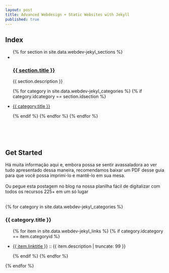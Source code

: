 ```yaml
---
layout: post
title: Advanced Webdesign + Static Websites with Jekyll
published: true
---
```


<h2>Index</h2>
<ul type="1">
    {% for section in site.data.webdev-jekyl_sections %}
        <li>
            <br>
            <h3><a href="#{{ section.idsection }}">{{ section.title }}</a></h3>
            <p>{{ section.description }}</p>
          	{% for category in site.data.webdev-jekyl_categories %}
              {% if category.idcategory == section.idsection %}
                <li>
                    <p>
                      <a href="{{ item.url }}" target="blank">{{ category.title }}</a>
                    </p>
                </li>
              {% endif %}
            {% endfor %}
        </li>
    {% endfor %}
</ul>
<br><br><br>
<h2>Get Started</h2>

Há muita informação aqui e, embora possa se sentir avassaladora ao ver tudo apresentado dessa maneira, recomendamos baixar um PDF desse guia para que você possa imprimi-lo e mantê-lo em sua mesa.
<br>
<br>
Ou pegue esta postagem no blog na nossa planilha fácil de digitalizar com todos os recursos 225+ em um só lugar
<br><br>

{% for category in site.data.webdev-jekyl_categories %}
  <a name="{{ category.idcategory }}"></a>
  <h3>{{ category.title }}</h3>
  <!--img src="{{ site.url }}/images/hello.svg" alt="sample image"-->
  <ul>
    {% for item in site.data.webdev-jekyl_links %}
      {% if category.idcategory == item.categoryid %}
        <li>
            <p>
              <a href="{{ item.url }}" target="blank">{{ item.linktitle }}</a>
               :: {{ item.description | truncate: 99 }}
            </p>
        </li>
      {% endif %}
    {% endfor %}
  </ul>
{% endfor %}
